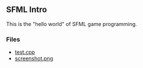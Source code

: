 ## SFML Intro 

This is the "hello world" of SFML game programming. 


### Files
- [test.cpp](test.cpp) 
- [screenshot.png](screenshot.png)
